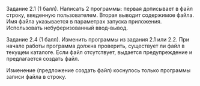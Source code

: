 Задание 2.1 (1 балл). Написать 2 программы: первая дописывает в файл строку, введенную пользователем. Вторая выводит содержимое файла. Имя файла указывается в параметрах запуска приложения. Использовать небуферизованный ввод-вывод.

Задание 2.4 (1 балл). Изменить программы из задания 2.1 или 2.2. При начале работы программа должна проверить, существует ли файл в текущем каталоге. Если файл отсутствует, выдается предупреждение и предлагается создать файл.

Изменение (предложение создать файл) коснулось только программы записи файла в строку.
